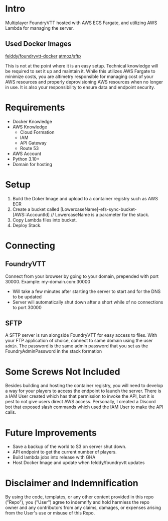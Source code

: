 # Intro
Multiplayer FoundryVTT hosted with AWS ECS Fargate, and utilizing AWS Lambda for managing the server. 

## Used Docker Images
[felddy/foundryvtt-docker](https://github.com/felddy/foundryvtt-docker)
[atmoz/sftp](https://github.com/atmoz/sftp)

This is not at the point where it is an easy setup. Technical knowledge will be required to set it up and maintain it. While this utilizes AWS Fargate to minimize costs, you are altimetry responsible for managing cost of your AWS resources and properly deprovisioning AWS resources when no longer in use. It is also your responsibility to ensure data and endpoint security.

# Requirements
- Docker Knowledge
- AWS Knowledge
  - Cloud Formation
  - IAM
  - API Gateway
  - Route 53
- AWS Account
- Python 3.10+
- Domain for hosting

# Setup
1. Build the Doker Image and upload to a container registry such as AWS ECR
2. Create a bucket called [LowercaseName]-efs-sync-bucket-[AWS::AccountId] // LowercaseName is a parameter for the stack.
3. Copy Lambda files into bucket.
4. Deploy Stack.

# Connecting
## FoundryVTT
Connect from your browser by going to your domain, prepended with port 30000. Example: my-domain.com:30000
- Will take a few minutes after starting the server to start and for the DNS to be updated
- Server will automatically shut down after a short while of no connections to port 30000

## SFTP
A SFTP server is run alongside FoundryVTT for easy access to files. With your FTP application of choice, connect to same domain using the user `admin`. 
The password is the same admin password that you set as the FoundryAdminPassword in the stack formation

# Some Screws Not Included
Besides building and hosting the container registry, you will need to develop a way for your players to access the endpoint to launch the server. There is a IAM User created which has that permission to invoke the API, but it is pest to not give users direct AWS access. Personally, I created a Discord bot that exposed slash commands which used the IAM User to make the API calls.

# Future Improvements
- Save a backup of the world to S3 on server shut down.
- API endpoint to get the current number of players.
- Build lambda jobs into release with GHA
- Host Docker Image and update when felddy/foundryvtt updates

# Disclaimer and Indemnification
By using the code, templates, or any other content provided in this repo ("Repo"), you ("User") agree to indemnify and hold harmless the repo owner and any contributors from any claims, damages, or expenses arising from the User's use or misuse of this Repo.
